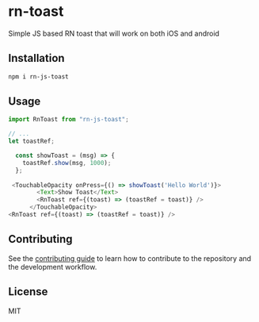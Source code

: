 # rn-toast

Simple JS based RN toast that will work on both iOS and android

## Installation

```sh
npm i rn-js-toast
```

## Usage

```js
import RnToast from "rn-js-toast";

// ...
let toastRef;

  const showToast = (msg) => {
    toastRef.show(msg, 1000);
  };
  
 <TouchableOpacity onPress={() => showToast('Hello World')}>
        <Text>Show Toast</Text>
        <RnToast ref={(toast) => (toastRef = toast)} />
      </TouchableOpacity>
<RnToast ref={(toast) => (toastRef = toast)} />
```

## Contributing

See the [contributing guide](CONTRIBUTING.md) to learn how to contribute to the repository and the development workflow.

## License

MIT
